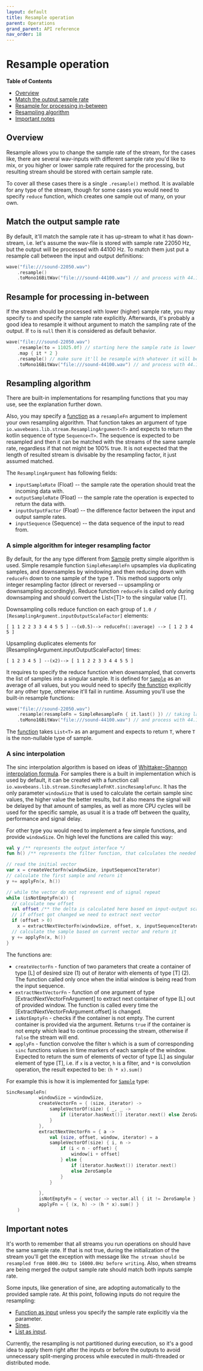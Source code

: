 ```yaml
---
layout: default
title: Resample operation
parent: Operations
grand_parent: API reference
nav_order: 18
---
```

# Resample operation

<!-- START doctoc generated TOC please keep comment here to allow auto update -->
<!-- DON'T EDIT THIS SECTION, INSTEAD RE-RUN doctoc TO UPDATE -->
**Table of Contents**

- [Overview](#overview)
- [Match the output sample rate](#match-the-output-sample-rate)
- [Resample for processing in-between](#resample-for-processing-in-between)
- [Resampling algorithm](#resampling-algorithm)
- [Important notes](#important-notes)

<!-- END doctoc generated TOC please keep comment here to allow auto update -->

## Overview

Resample allows you to change the sample rate of the stream, for the cases like, there are several wav-inputs with different sample rate you'd like to mix, or you higher or lower sample rate required for the processing, but resulting stream should be stored with certain sample rate.

To cover all these cases there is a single `.resample()` method. It is available for any type of the stream, though for some cases you would need to specify `reduce` function, which creates one sample out of many, on your own.

## Match the output sample rate

By default, it'll match the sample rate it has up-stream to what it has down-stream, i.e. let's assume the wav-file is stored with sample rate 22050 Hz, but the output will be processed with 44100 Hz. To match them just put a resample call between the input and output definitions:

```kotlin
wave("file:///sound-22050.wav")
    .resample()
    .toMono16BitWav("file:///sound-44100.wav") // and process with 44.1 KHz sample rate
```

## Resample for processing in-between

If the stream should be processed with lower (higher) sample rate, you may specify `to` and specify the sample rate explicitly. Afterwards, it's probably a good idea to resample it without argument to match the sampling rate of the output. If `to` is `null` then it is considered as default behavior.

```kotlin
wave("file:///sound-22050.wav")
    .resample(to = 11025.0f) // starting here the sample rate is lower
    .map { it * 2 }
    .resample() // make sure it'll be resample with whatever it will be processed with.
    .toMono16BitWav("file:///sound-44100.wav") // and process with 44.1 KHz sample rate
```

## Resampling algorithm

There are built-in implementations for resampling functions that you may use, see the explanation further down. 

Also, you may specify a [function](../functions.md) as a `resampleFn` argument to implement your own resampling algorithm. That function takes an argument of type `io.wavebeans.lib.stream.ResamplingArgument<T>` and expects to return the kotlin sequence of type `Sequence<T>`. The sequence is expected to be resampled and then it can be matched with the streams of the same sample rate, regardless if that not might be 100% true. It is not expected that the length of resulted stream is divisable by the resampling factor, it just assumed matched.

The `ResamplingArgument` has following fields:
* `inputSampleRate` (Float) -- the sample rate the operation should treat the incoming data with.
* `outputSampleRate` (Float) -- the sample rate the operation is expected to return the data with.
* `inputOutputFactor` (Float) -- the difference factor between the input and output sample rates.
* `inputSequence` (Sequence<T>) -- the data sequence of the input to read from.

### A simple algorithm for integer resampling factor

By default, for the any type different from [Sample](../readme.md#sample) pretty simple algorithm is used. Simple resample function `SimpleResampleFn` upsamples via duplicating samples, and downsamples by windowing and then reducing down with `reduceFn` down to one sample of the type `T`. This method supports only integer resampling factor (direct or reversed -- upsampling or downsampling accordingly).  Reduce function `reduceFn` is called only during downsamping and should convert the List<[T]> to the singular value [T].
 
Downsampling colls reduce function on each group of `1.0 / [ResamplingArgument.inputOutputScaleFactor]` elements:

```text
[ 1 1 2 2 3 3 4 4 5 5 ] --(x0.5)--> reduceFn(::average) --> [ 1 2 3 4 5 ]
```

Upsampling duplicates elements for [ResamplingArgument.inputOutputScaleFactor] times:

```text
[ 1 2 3 4 5 ] --(x2)--> [ 1 1 2 2 3 3 4 4 5 5 ]
```

It requires to specify the reduce function when downsampled, that converts the list of samples into a singular sample. It is defined for [`Sample`](../readme.md#sample) as an average of all values, but you would need to specify [the function](../functions.md) explicitly for any other type, otherwise it'll fail in runtime. Assuming you'll use the built-in resample functions:

```kotlin
wave("file:///sound-22050.wav")
    .resample(resampleFn = SimpleResampleFn { it.last() }) // taking last element of the list instead of average of all values.
    .toMono16BitWav("file:///sound-44100.wav") // and process with 44.1 KHz sample rate
```

The [function](../functions.md) takes `List<T>` as an argument and expects to return `T`, where `T` is the non-nullable type of sample.

### A sinc interpolation

The sinc interpolation algorithm is based on ideas of [Whittaker–Shannon interpolation formula](https://en.wikipedia.org/wiki/Whittaker%E2%80%93Shannon_interpolation_formula). For samples there is a built in implementation which is used by default, it can be created with a function call `io.wavebeans.lib.stream.SincResampleFnKt.sincResampleFunc`. It has the only parameter `windowSize` that is used to calculate the certain sample sinc values, the higher value the better results, but it also means the signal will be delayed by that amount of samples, as well as more CPU cycles will be used for the specific sample, as usual it is a trade off between the quality, performance and signal delay.

For other type you would need to implement a few simple functions, and provide `windowSize`. On high level the functions are called this way:

```kotlin
val y /** represents the output interface */
fun h() /** represents the filter function, that calculates the needed values of sinc */

// read the initial vector
var x = createVectorFn(windowSize, inputSequenceIterator)
// calculate the first sample and return it
y += applyFn(x, h())

// while the vector do not represent end of signal repeat
while (isNotEmptyFn(x)) {
  // calculate new offset
  val offset /** the delta is calculated here based on input-output scale factor and current stream position */
  // if offset got changed we need to extract next vector
  if (offset > 0)
    x = extractNextVectorFn(windowSize, offset, x, inputSequenceIterator)
  // calculate the sample based on current vector and return it
  y += applyFn(x, h())
}
```

The functions are:

* `createVectorFn` - function of two parameters that create a container of type [L] of desired size (1) out of iterator with elements of type [T] (2). The function called only once when the initial window is being read from the input sequence.
* `extractNextVectorFn` - function of one argument of type [ExtractNextVectorFnArgument] to extract next container of type [L] out of provided window. The function is called every time the [ExtractNextVectorFnArgument.offset] is changed.
* `isNotEmptyFn` - checks if the container is not empty. The current container is provided via the argument. Returns `true` if the container is not empty which lead to continue processing the stream, otherwise if `false` the stream will end.
* `applyFn` - function convolve the filter `h` which is a sum of corresponding `sinc` functions values in time markers of each sample of the window. Expected to return the sum of elements of vector of type [L] as singular element of type [T], i.e. if `x` is a vector, `h` is a filter, and `*` is convolution operation, the result expected to be: `(h * x).sum()`

For example this is how it is implemented for [`Sample`](../readme.md#sample) type:

```kotlin
SincResampleFn(
            windowSize = windowSize,
            createVectorFn = { (size, iterator) ->
                sampleVectorOf(size) { _, _ ->
                    if (iterator.hasNext()) iterator.next() else ZeroSample
                }
            },
            extractNextVectorFn = { a ->
                val (size, offset, window, iterator) = a
                sampleVectorOf(size) { i, n ->
                    if (i < n - offset) {
                        window[i + offset]
                    } else {
                        if (iterator.hasNext()) iterator.next()
                        else ZeroSample
                    }
                }

            },
            isNotEmptyFn = { vector -> vector.all { it != ZeroSample } },
            applyFn = { (x, h) -> (h * x).sum() }
    )
```
 
## Important notes

It's worth to remember that all streams you run operations on should have the same sample rate. If that is not true, during the initialization of the stream you'll get the exception with message like `The stream should be resampled from 8000.0Hz to 16000.0Hz before writing`. Also, when streams are being merged the output sample rate should match both inputs sample rate.

Some inputs, like generation of sine, are adopting automatically to the provided sample rate. At this point, following inputs do not require the resampling:

* [Function as input](../inputs/function-as-input.md) unless you specify the sample rate explicitly via the parameter.
* [Sines](../inputs/sines.md).
* [List as input](../inputs/list-as-input.md).

Currently, the resampling is not partitioned during execution, so it's a good idea to apply them right after the inputs or before the outputs to avoid unnecessary split-merging process while executed in multi-threaded or distributed mode. 